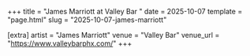 +++
title = "James Marriott at Valley Bar "
date = 2025-10-07
template = "page.html"
slug = "2025-10-07-james-marriott"

[extra]
artist = "James Marriott"
venue = "Valley Bar"
venue_url = "https://www.valleybarphx.com/"
+++
